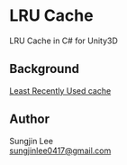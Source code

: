 # LRU Cache
LRU Cache in C# for Unity3D

## Background
[Least Recently Used cache](https://en.wikipedia.org/wiki/Cache_replacement_policies#Least_Recently_Used_.28LRU.29)

## Author
Sungjin Lee<br>
sungjinlee0417@gmail.com
